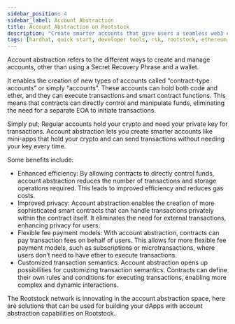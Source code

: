 ```yaml
---
sidebar_position: 4
sidebar_label: Account Abstraction
title: Account Abstraction on Rootstock
description: "Create smarter accounts that give users a seamless web3 experience" 
tags: [hardhat, quick start, developer tools, rsk, rootstock, ethereum, dApps, smart contracts]
---
```


Account abstraction refers to the different ways to create and manage accounts, other than using a Secret Recovery Phrase and a wallet. 

It enables the creation of new types of accounts called “contract-type accounts” or simply “accounts”. These accounts can hold both code and ether, and they can execute transactions and smart contract functions. This means that contracts can directly control and manipulate funds, eliminating the need for a separate EOA to initiate transactions.

Simply put;
Regular accounts hold your crypto and need your private key for transactions. Account abstraction lets you create smarter accounts like mini-apps that hold your crypto and can send transactions without needing your key every time.

Some benefits include:
- Enhanced efficiency: By allowing contracts to directly control funds, account abstraction reduces the number of transactions and storage operations required. This leads to improved efficiency and reduces gas costs.
- Improved privacy: Account abstraction enables the creation of more sophisticated smart contracts that can handle transactions privately within the contract itself. It eliminates the need for external transactions, enhancing privacy for users.
- Flexible fee payment models: With account abstraction, contracts can pay transaction fees on behalf of users. This allows for more flexible fee payment models, such as subscriptions or microtransactions, where users don’t need to have ether to execute transactions.
- Customized transaction semantics: Account abstraction opens up possibilities for customizing transaction semantics. Contracts can define their own rules and conditions for executing transactions, enabling more complex and dynamic interactions.

The Rootstock network is innovating in the account abstraction space, here are solutions that can be used for building your dApps with account abstraction capabilities on Rootstock.

<br></br>

<CardsGrid>
  <CardsGridItem
    title="Etherspot Prime SDK"
    subtitle="account abstraction"
    color="green"
    description="Etherspot is an Account Abstraction infrastructure designed to help developers create an unparalleled user experience for their blockchain protocols on Ethereum and EVM-compatible chains."
    linkHref="/dev-tools/account-abstraction/etherspot/"
    linkTitle="Build with Etherspot"
  />
  <!-- <CardsGridItem
    title="Gelato"
    subtitle="account abstraction, mainnet"
    color="green"
    description="Smart Contract-Enabled Accounts on Rootstock."
    linkHref="https://gelato.network/"
    linkTitle="Build with Gelato"
  /> -->
</CardsGrid>


